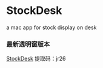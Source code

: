 # StockDesk
a mac app for stock display on desk

### 最新透明窗版本
[StockDesk](https://pan.baidu.com/s/1Ow_64ubolmzHllkfX5NEmQ) 
提取码：jr26


